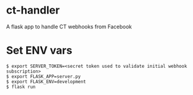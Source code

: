 # ct-handler
A flask app to handle CT webhooks from Facebook

# Set ENV vars
```console
$ export SERVER_TOKEN=<secret token used to validate initial webhook subscription>
$ export FLASK_APP=server.py
$ export FLASK_ENV=development
$ flask run
```

